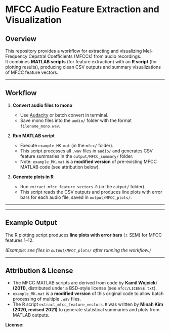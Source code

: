 # MFCC Audio Feature Extraction and Visualization

## Overview
This repository provides a workflow for extracting and visualizing Mel-Frequency Cepstral Coefficients (MFCCs) from audio recordings.  
It combines **MATLAB scripts** (for feature extraction) with an **R script** (for plotting results), producing clean CSV outputs and summary visualizations of MFCC feature vectors.  

---

## Workflow
1. **Convert audio files to mono**  
   - Use [Audacity](https://www.audacityteam.org/) or batch convert in terminal.  
   - Save mono files into the `audio/` folder with the format `filename_mono.wav`.  

2. **Run MATLAB script**  
   - Execute `example_MK.mat` (in the `mfcc/` folder).  
   - This script processes all `.wav` files in `audio/` and generates CSV feature summaries in the `output/MFCC_summary/` folder.  
   - Note: `example_MK.mat` is a **modified version** of pre-existing MFCC MATLAB code (see attribution below).  

3. **Generate plots in R**  
   - Run `extract_mfcc_feature_vectors.R` (in the `output/` folder).  
   - This script reads the CSV outputs and produces line plots with error bars for each audio file, saved in `output/MFCC_plots/`.  

---


---

## Example Output
The R plotting script produces **line plots with error bars** (± SEM) for MFCC features 1–12.  

*(Example: see files in `output/MFCC_plots/` after running the workflow.)*  

---

## Attribution & License
- The MFCC MATLAB scripts are derived from code by **Kamil Wojcicki (2011)**, distributed under a BSD-style license (see `mfcc/LICENSE.txt`).  
- `example_MK.mat` is a **modified version** of this original code to allow batch processing of multiple `.wav` files.  
- The R script `extract_mfcc_feature_vectors.R` was written by **Minah Kim (2020, revised 2021)** to generate statistical summaries and plots from MATLAB outputs.  

**License:**  

